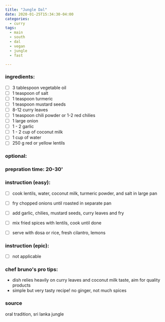 ```yaml
---
title: "Jungle Dal"
date: 2020-01-25T15:34:30-04:00
categories:
  - curry
tags:
  - main 
  - south
  - dal
  - vegan
  - jungle
  - fast

---
```


### ingredients:

- [ ] 3 tablespoon vegetable oil
- [ ] 1 teaspoon of salt
- [ ] 1 teaspoon turmeric
- [ ] 1 teaspoon mustard seeds
- [ ] 8-12 curry leaves
- [ ] 1 teaspoon chili powder or 1-2 red chilies
- [ ] 1 large onion
- [ ] 1 - 2 garlic
- [ ] 1 - 2 cup of coconut milk
- [ ] 1 cup of water
- [ ] 250 g red or yellow lentils

### optional:

### prepration time: 20-30'

### instruction (easy):
- [ ] cook lentils, water, coconut milk, turmeric powder, and salt in large pan
- [ ] fry chopped onions until roasted in separate pan
- [ ] add garlic, chilies, mustard seeds, curry leaves and fry
- [ ] mix fried spices with lentils, cook until done
- [ ] serve with dosa or rice, fresh cilantro, lemons


### instruction (epic):
- [ ] not applicable



### chef bruno's pro tips:

- dish relies heavily on curry leaves and coconut milk taste, aim for quality products
- simple but very tasty recipe! no ginger, not much spices



### source

oral tradition, sri lanka jungle

